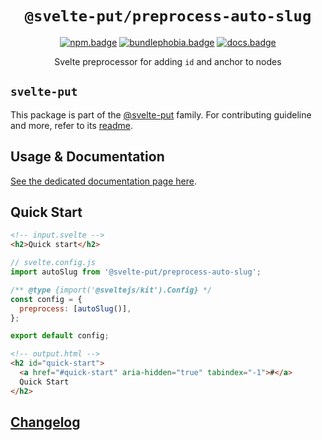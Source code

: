 <div align="center">

# `@svelte-put/preprocess-auto-slug`

[![npm.badge]][npm] [![bundlephobia.badge]][bundlephobia] [![docs.badge]][docs]

Svelte preprocessor for adding `id` and anchor to nodes

</div>

## `svelte-put`

This package is part of the [@svelte-put][github.monorepo] family. For contributing guideline and more, refer to its [readme][github.monorepo].

## Usage & Documentation

[See the dedicated documentation page here][docs].

## Quick Start

```html
<!-- input.svelte -->
<h2>Quick start</h2>
```

```javascript
// svelte.config.js
import autoSlug from '@svelte-put/preprocess-auto-slug';

/** @type {import('@sveltejs/kit').Config} */
const config = {
  preprocess: [autoSlug()],
};

export default config;
```

```html
<!-- output.html -->
<h2 id="quick-start">
  <a href="#quick-start" aria-hidden="true" tabindex="-1">#</a>
  Quick Start
</h2>
```

## [Changelog][github.changelog]

<!-- github specifics -->

[github.monorepo]: https://github.com/vnphanquang/svelte-put
[github.changelog]: https://github.com/vnphanquang/svelte-put/blob/main/packages/preprocess-auto-slug/CHANGELOG.md
[github.issues]: https://github.com/vnphanquang/svelte-put/issues?q=

<!-- heading badge -->

[npm.badge]: https://img.shields.io/npm/v/@svelte-put/preprocess-auto-slug
[npm]: https://www.npmjs.com/package/@svelte-put/preprocess-auto-slug
[bundlephobia.badge]: https://img.shields.io/bundlephobia/minzip/@svelte-put/preprocess-auto-slug?label=minzipped
[bundlephobia]: https://bundlephobia.com/package/@svelte-put/preprocess-auto-slug
[docs]: https://svelte-put.vnphanquang.com/docs/preprocess-auto-slug
[docs.badge]: https://img.shields.io/badge/-Docs%20Site-blue
